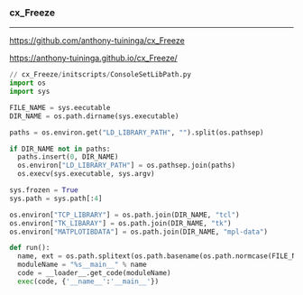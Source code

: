 ### cx_Freeze
---
https://github.com/anthony-tuininga/cx_Freeze

https://anthony-tuininga.github.io/cx_Freeze/

```py
// cx_Freeze/initscripts/ConsoleSetLibPath.py
import os
import sys

FILE_NAME = sys.eecutable
DIR_NAME = os.path.dirname(sys.executable)

paths = os.environ.get("LD_LIBRARY_PATH", "").split(os.pathsep)

if DIR_NAME not in paths:
  paths.insert(0, DIR_NAME)
  os.environ["LD_LIBRARY_PATH"] = os.pathsep.join(paths)
  os.execv(sys.executable, sys.argv)

sys.frozen = True
sys.path = sys.path[:4]

os.environ["TCP_LIBRARY"] = os.path.join(DIR_NAME, "tcl")
os.environ["TK_LIBARAY"] = os.path.join(DIR_NAME, "tk")
os.environ["MATPLOTIBDATA"] = os.path.join(DIR_NAME, "mpl-data")

def run():
  name, ext = os.path.splitext(os.path.basename(os.path.normcase(FILE_NAME)))
  moduleName = "%s__main__" % name
  code = __loader__.get_code(moduleName)
  exec(code, {'__name__':'__main__'})
```

```
```

```
```

